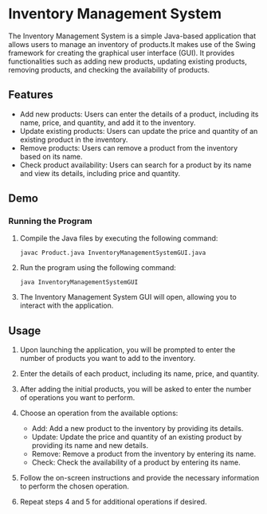 # Inventory Management System

The Inventory Management System is a simple Java-based application that allows users to manage an inventory of products.It makes use of the Swing framework for creating the graphical user interface (GUI). It provides functionalities such as adding new products, updating existing products, removing products, and checking the availability of products.

## Features

- Add new products: Users can enter the details of a product, including its name, price, and quantity, and add it to the inventory.
- Update existing products: Users can update the price and quantity of an existing product in the inventory.
- Remove products: Users can remove a product from the inventory based on its name.
- Check product availability: Users can search for a product by its name and view its details, including price and quantity.

## Demo

### Running the Program

1. Compile the Java files by executing the following command:
   ```
   javac Product.java InventoryManagementSystemGUI.java
   ```

2. Run the program using the following command:
   ```
   java InventoryManagementSystemGUI
   ```

3. The Inventory Management System GUI will open, allowing you to interact with the application.

## Usage

1. Upon launching the application, you will be prompted to enter the number of products you want to add to the inventory.

2. Enter the details of each product, including its name, price, and quantity.

3. After adding the initial products, you will be asked to enter the number of operations you want to perform.

4. Choose an operation from the available options:
   - Add: Add a new product to the inventory by providing its details.
   - Update: Update the price and quantity of an existing product by providing its name and new details.
   - Remove: Remove a product from the inventory by entering its name.
   - Check: Check the availability of a product by entering its name.

5. Follow the on-screen instructions and provide the necessary information to perform the chosen operation.

6. Repeat steps 4 and 5 for additional operations if desired.
